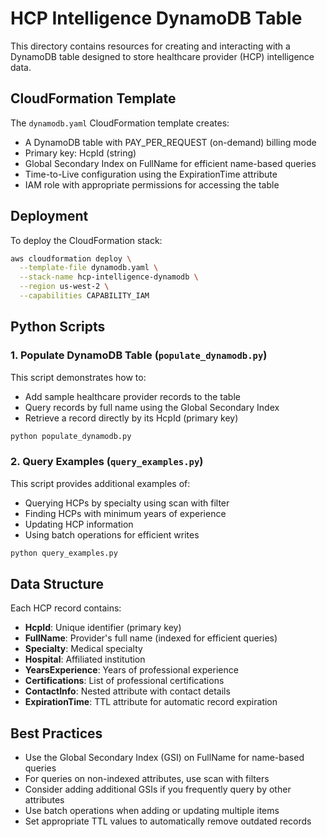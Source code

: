 # HCP Intelligence DynamoDB Table

This directory contains resources for creating and interacting with a DynamoDB table designed to store healthcare provider (HCP) intelligence data.

## CloudFormation Template

The `dynamodb.yaml` CloudFormation template creates:

- A DynamoDB table with PAY_PER_REQUEST (on-demand) billing mode
- Primary key: HcpId (string)
- Global Secondary Index on FullName for efficient name-based queries
- Time-to-Live configuration using the ExpirationTime attribute
- IAM role with appropriate permissions for accessing the table

## Deployment

To deploy the CloudFormation stack:

```bash
aws cloudformation deploy \
  --template-file dynamodb.yaml \
  --stack-name hcp-intelligence-dynamodb \
  --region us-west-2 \
  --capabilities CAPABILITY_IAM
```

## Python Scripts

### 1. Populate DynamoDB Table (`populate_dynamodb.py`)

This script demonstrates how to:
- Add sample healthcare provider records to the table
- Query records by full name using the Global Secondary Index
- Retrieve a record directly by its HcpId (primary key)

```bash
python populate_dynamodb.py
```

### 2. Query Examples (`query_examples.py`)

This script provides additional examples of:
- Querying HCPs by specialty using scan with filter
- Finding HCPs with minimum years of experience
- Updating HCP information
- Using batch operations for efficient writes

```bash
python query_examples.py
```

## Data Structure

Each HCP record contains:

- **HcpId**: Unique identifier (primary key)
- **FullName**: Provider's full name (indexed for efficient queries)
- **Specialty**: Medical specialty
- **Hospital**: Affiliated institution
- **YearsExperience**: Years of professional experience
- **Certifications**: List of professional certifications
- **ContactInfo**: Nested attribute with contact details
- **ExpirationTime**: TTL attribute for automatic record expiration

## Best Practices

- Use the Global Secondary Index (GSI) on FullName for name-based queries
- For queries on non-indexed attributes, use scan with filters
- Consider adding additional GSIs if you frequently query by other attributes
- Use batch operations when adding or updating multiple items
- Set appropriate TTL values to automatically remove outdated records